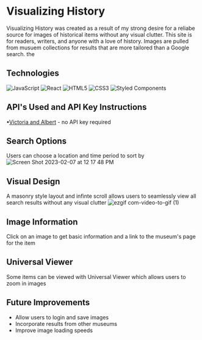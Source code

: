 # Visualizing History 
Visualizing History was created as a result of my strong desire for a reliabe source for images of historical items without any visual clutter. This site is for readers, writers, and anyone with a love of history. Images are pulled from musuem collections for results that are more tailored than a Google search. the 

## Technologies
![JavaScript](https://img.shields.io/badge/JavaScript-F7DF1E?style=for-the-badge&logo=javascript&logoColor=black)
![React](https://img.shields.io/badge/-React-61DAFB?logo=react&logoColor=white&style=for-the-badge)
![HTML5](https://img.shields.io/badge/html5-%23E34F26.svg?style=for-the-badge&logo=html5&logoColor=white)
![CSS3](https://img.shields.io/badge/css3-%231572B6.svg?style=for-the-badge&logo=css3&logoColor=white)
![Styled Components](https://img.shields.io/badge/styled--components-DB7093?style=for-the-badge&logo=styled-components&logoColor=white)

## API's Used and API Key Instructions
•[Victoria and Albert](https://developers.vam.ac.uk/guide/v2/welcome.html) - no API key required

## Search Options
Users can choose a location and time period to sort by
![Screen Shot 2023-02-07 at 12 17 48 PM](https://user-images.githubusercontent.com/114250629/217316830-e9946e23-557e-4850-a1cd-aec68d899ce4.png)
<br>

## Visual Design
A masonry style layout and infinte scroll allows users to seamlessly view all search results without any visual clutter
![ezgif com-video-to-gif (1)](https://user-images.githubusercontent.com/114250629/217316432-937e0269-bf82-4f0f-b1ad-b62e045b4383.gif)
<br>

## Image Information
Click on an image to get basic information and a link to the museum's page for the item


## Universal Viewer
Some items can be viewed with Universal Viewer which allows users to zoom in images


## Future Improvements
- Allow users to login and save images
- Incorporate results from other museums
- Improve image loading speeds

